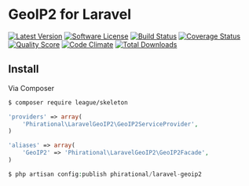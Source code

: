 # GeoIP2 for Laravel

[![Latest Version](https://img.shields.io/github/release/Phirational/laravel-geoip2.svg?style=flat-square)](https://github.com/Phirational/laravel-geoip2/releases)
[![Software License](https://img.shields.io/badge/license-MIT-brightgreen.svg?style=flat-square)](LICENSE.md)
[![Build Status](https://img.shields.io/travis/Phirational/laravel-geoip2/master.svg?style=flat-square)](https://travis-ci.org/Phirational/laravel-geoip2)
[![Coverage Status](https://img.shields.io/scrutinizer/coverage/g/Phirational/laravel-geoip2.svg?style=flat-square)](https://scrutinizer-ci.com/g/Phirational/laravel-geoip2/code-structure)
[![Quality Score](https://img.shields.io/scrutinizer/g/Phirational/laravel-geoip2.svg?style=flat-square)](https://scrutinizer-ci.com/g/Phirational/laravel-geoip2)
[![Code Climate](http://img.shields.io/codeclimate/github/Phirational/laravel-geoip2.svg?style=flat-square)](https://codeclimate.com/github/Phirational/laravel-geoip2)
[![Total Downloads](https://img.shields.io/packagist/dt/phirational/laravel-geoip2.svg?style=flat-square)](https://packagist.org/packages/phirational/laravel-geoip2)


## Install

Via Composer

``` bash
$ composer require league/skeleton
```

``` php
'providers' => array(
    'Phirational\LaravelGeoIP2\GeoIP2ServiceProvider',
)
```

``` php
'aliases' => array(
    'GeoIP2' => 'Phirational\LaravelGeoIP2\GeoIP2Facade',
)
```

``` php
$ php artisan config:publish phirational/laravel-geoip2
```
